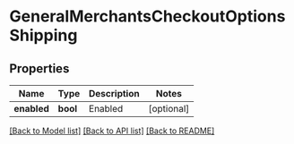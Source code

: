 # GeneralMerchantsCheckoutOptionsShipping

## Properties
Name | Type | Description | Notes
------------ | ------------- | ------------- | -------------
**enabled** | **bool** | Enabled | [optional] 

[[Back to Model list]](../README.md#documentation-for-models) [[Back to API list]](../README.md#documentation-for-api-endpoints) [[Back to README]](../README.md)



